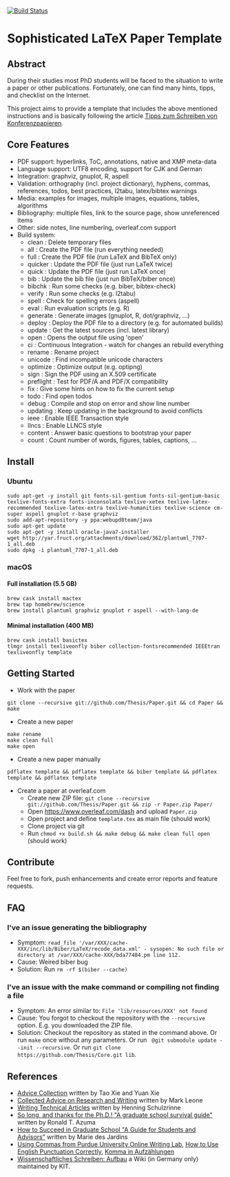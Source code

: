 [![Build Status](https://travis-ci.org/Thesis/Paper.svg?branch=master)](https://travis-ci.org/Thesis/Paper)

# Sophisticated LaTeX Paper Template


## Abstract


During their studies most PhD students will be faced to the situation to
write a paper or other publications. Fortunately, one can find many hints,
tipps, and checklist on the Internet.

This project aims to provide a template that includes the above mentioned
instructions and is basically following the article [Tipps zum Schreiben von Konferenzpapieren](http://sdqweb.ipd.kit.edu/wiki/Tipps_zum_Schreiben_von_Konferenzpapieren).

## Core Features
* PDF support: hyperlinks, ToC, annotations, native and XMP meta-data
* Language support: UTF8 encoding, support for CJK and German
* Integration: graphviz, gnuplot, R, aspell
* Validation: orthography (incl. project dictionary), hyphens, commas, references, todos, best practices, l2tabu, latex/bibtex warnings
* Media: examples for images, multiple images, equations, tables, algorithms
* Bibliography: multiple files, link to the source page, show unreferenced items
* Other: side notes, line numbering, overleaf.com support
* Build system:
  * clean     : Delete temporary files
  * all       : Create the PDF file (run everything needed)
  * full      : Create the PDF file (run LaTeX and BibTeX only)
  * quicker   : Update the PDF file (just run LaTeX twice)
  * quick     : Update the PDF file (just run LaTeX once)
  * bib       : Update the bib file (just run BibTeX/biber once)
  * bibchk    : Run some checks (e.g. biber, bibtex-check)
  * verify    : Run some checks (e.g. l2tabu)
  * spell     : Check for spelling errors (aspell)
  * eval      : Run evaluation scripts (e.g. R)
  * generate  : Generate images (gnuplot, R, dot/graphviz, ...)
  * deploy    : Deploy the PDF file to a directory (e.g. for automated builds)
  * update    : Get the latest sources (incl. latest library)
  * open      : Opens the output file using 'open'
  * ci        : Continuous Integration - watch for changes an rebuild everything
  * rename    : Rename project
  * unicode   : Find incompatible unicode characters
  * optimize  : Optimize output (e.g. optipng)
  * sign      : Sign the PDF using an X.509 certificate
  * preflight : Test for PDF/A and PDF/X compatibility
  * fix       : Give some hints on how to fix the current setup
  * todo      : Find open todos
  * debug     : Compile and stop on error and show line number
  * updating  : Keep updating in the background to avoid conflicts
  * ieee      : Enable IEEE Transaction style
  * llncs     : Enable LLNCS style
  * content   : Answer basic questions to bootstrap your paper
  * count     : Count number of words, figures, tables, captions, ...


## Install

### Ubuntu
```
sudo apt-get -y install git fonts-sil-gentium fonts-sil-gentium-basic texlive-fonts-extra fonts-inconsolata texlive-xetex texlive-latex-recommended texlive-latex-extra texlive-humanities texlive-science cm-super aspell gnuplot r-base graphviz
sudo add-apt-repository -y ppa:webupd8team/java
sudo apt-get update
sudo apt-get -y install oracle-java7-installer
wget http://yar.fruct.org/attachments/download/362/plantuml_7707-1_all.deb
sudo dpkg -i plantuml_7707-1_all.deb
```

### macOS

#### Full installation (5.5 GB)
```
brew cask install mactex
brew tap homebrew/science
brew install plantuml graphviz gnuplot r aspell --with-lang-de
```

#### Minimal installation (400 MB)
```
brew cask install basictex
tlmgr install texliveonfly biber collection-fontsrecommended IEEEtran
texliveonfly template
```

## Getting Started

* Work with the paper
```
git clone --recursive git://github.com/Thesis/Paper.git && cd Paper && make
```

* Create a new paper
```
make rename
make clean full
make open
```

* Create a new paper manually
```
pdflatex template && pdflatex template && biber template && pdflatex template && pdflatex template
```


* Create a paper at overleaf.com
  * Create new ZIP file: ```git clone --recursive git://github.com/Thesis/Paper.git && zip -r Paper.zip Paper/```
  * Open https://www.overleaf.com/dash and upload ```Paper.zip```
  * Open project and define ```template.tex``` as main file (should work)
  * Clone project via git
  * Run ```chmod +x build.sh && make debug && make clean full open```  (should work)

## Contribute
Feel free to fork, push enhancements and create error reports and feature requests.

## FAQ

### I've an issue generating the bibliography
 * Symptom: ```read_file '/var/XXX/cache-XXX/inc/lib/Biber/LaTeX/recode_data.xml' - sysopen: No such file or directory at /var/XXX/cache-XXX/bda77484.pm line 112.```
 * Cause: Weired biber bug
 * Solution: Run ```rm -rf $(biber --cache)```

### I've an issue with the make command or compiling not finding a file
 * Symptom: An error similar to: ```File 'lib/resources/XXX' not found```
 * Cause: You forgot to checkout the repository with the ```--recursive``` option. E.g. you downloaded the ZIP file.
 * Solution:
 Checkout the repository as stated in the command above.
 Or run ```make``` once without any parameters.
 Or run ```	@git submodule update --init --recursive```.
 Or run ```git clone https://github.com/Thesis/Core.git lib```.

## References

 * [Advice Collection](http://taoxie.cs.illinois.edu/advice.htm) written by Tao Xie and Yuan Xie
 * [Collected Advice on Research and Writing](http://www.cs.cmu.edu/afs/cs.cmu.edu/user/mleone/web/how-to.html) written by Mark Leone
 * [Writing Technical Articles](http://www.cs.columbia.edu/~hgs/etc/writing-style.html) written by Henning Schulzrinne
 * [So long, and thanks for the Ph.D.! "A graduate school survival guide"](http://www.cs.unc.edu/~azuma/hitch4.html) written by Ronald T. Azuma
 * [How to Succeed in Graduate School "A Guide for Students and Advisors"](https://www.csee.umbc.edu/~mariedj/papers/advice.pdf) written by Marie des Jardins
 * [Using Commas from Purdue University Online Writing Lab](https://owl.english.purdue.edu/owl/resource/607/01/), [How to Use English Punctuation Correctly](https://www.wikihow.com/Use-English-Punctuation-Correctly), [Komma in Aufzählungen](https://www.ego4u.de/de/cram-up/writing/comma?08)
 * [Wissenschaftliches Schreiben: Aufbau](https://sdqweb.ipd.kit.edu/wiki/Wissenschaftliches_Schreiben/Aufbau) a Wiki (in Germany only) maintained by KIT.
